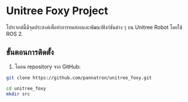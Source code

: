# Unitree Foxy Project

โปรเจกต์นี้มีจุดประสงค์เพื่อทำการทดสอบและพัฒนาฟังก์ชันต่าง ๆ บน Unitree Robot โดยใช้ ROS 2.

## ขั้นตอนการติดตั้ง

1. โคลน repository จาก GitHub:
```bash
git clone https://github.com/pannatron/unitree_foxy.git

cd unitree_foxy
mkdir src
